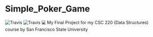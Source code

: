 # Simple_Poker_Game 
![Travis](https://img.shields.io/travis/USER/REPO.svg)
![Travis](https://img.shields.io/badge/java-passing-blue.svg)
💻 My Final Project for my CSC 220 (Data Structures) course by San Francisco State University

